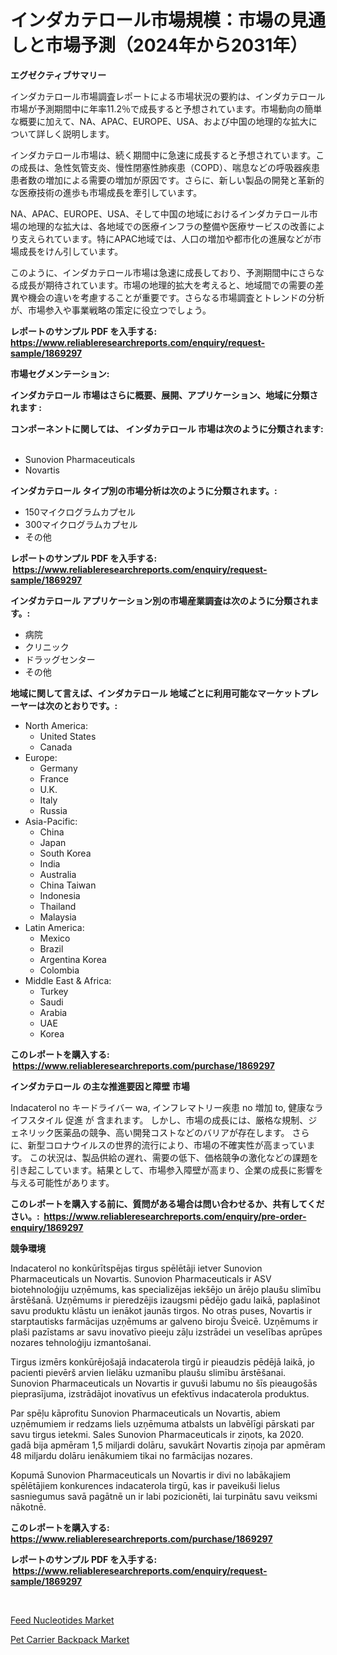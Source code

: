 <p><h1>インダカテロール市場規模：市場の見通しと市場予測（2024年から2031年）</h1></p><p><strong>エグゼクティブサマリー</strong></p>
<p><p>インダカテロール市場調査レポートによる市場状況の要約は、インダカテロール市場が予測期間中に年率11.2％で成長すると予想されています。市場動向の簡単な概要に加えて、NA、APAC、EUROPE、USA、および中国の地理的な拡大について詳しく説明します。</p><p>インダカテロール市場は、続く期間中に急速に成長すると予想されています。この成長は、急性気管支炎、慢性閉塞性肺疾患（COPD）、喘息などの呼吸器疾患患者数の増加による需要の増加が原因です。さらに、新しい製品の開発と革新的な医療技術の進歩も市場成長を牽引しています。</p><p>NA、APAC、EUROPE、USA、そして中国の地域におけるインダカテロール市場の地理的な拡大は、各地域での医療インフラの整備や医療サービスの改善により支えられています。特にAPAC地域では、人口の増加や都市化の進展などが市場成長をけん引しています。</p><p>このように、インダカテロール市場は急速に成長しており、予測期間中にさらなる成長が期待されています。市場の地理的拡大を考えると、地域間での需要の差異や機会の違いを考慮することが重要です。さらなる市場調査とトレンドの分析が、市場参入や事業戦略の策定に役立つでしょう。</p></p>
<p><strong>レポートのサンプル PDF を入手する: <a href="https://www.reliableresearchreports.com/enquiry/request-sample/1869297">https://www.reliableresearchreports.com/enquiry/request-sample/1869297</a></strong></p>
<p><strong>市場セグメンテーション:</strong></p>
<p><strong> インダカテロール 市場はさらに概要、展開、アプリケーション、地域に分類されます :</strong></p>
<p><strong>コンポーネントに関しては、 インダカテロール 市場は次のように分類されます: &nbsp;</strong></p>
<p><ul><li>Sunovion Pharmaceuticals</li><li>Novartis</li></ul></p>
<p><strong> インダカテロール タイプ別の市場分析は次のように分類されます。:</strong></p>
<p><ul><li>150マイクログラムカプセル</li><li>300マイクログラムカプセル</li><li>その他</li></ul></p>
<p><strong>レポートのサンプル PDF を入手する: &nbsp;<a href="https://www.reliableresearchreports.com/enquiry/request-sample/1869297">https://www.reliableresearchreports.com/enquiry/request-sample/1869297</a></strong></p>
<p><strong> インダカテロール アプリケーション別の市場産業調査は次のように分類されます。:</strong></p>
<p><ul><li>病院</li><li>クリニック</li><li>ドラッグセンター</li><li>その他</li></ul></p>
<p><strong>地域に関して言えば、インダカテロール 地域ごとに利用可能なマーケットプレーヤーは次のとおりです。:</strong></p>
<p><ul>
    <li>
        North America:
        <ul>
            <li>United States</li>
            <li>Canada</li>
        </ul>
    </li>
    <li>
        Europe:
        <ul>
            <li>Germany</li>
            <li>France</li>
            <li>U.K.</li>
            <li>Italy</li>
            <li>Russia</li>
        </ul>
    </li>
    <li>
        Asia-Pacific:
        <ul>
            <li>China</li>
            <li>Japan</li>
            <li>South Korea</li>
            <li>India</li>
            <li>Australia</li>
            <li>China Taiwan</li>
            <li>Indonesia</li>
            <li>Thailand</li>
            <li>Malaysia</li>
        </ul>
    </li>
    <li>
        Latin America:
        <ul>
            <li>Mexico</li>
            <li>Brazil</li>
            <li>Argentina Korea</li>
            <li>Colombia</li>
        </ul>
    </li>
    <li>
        Middle East & Africa:
        <ul>
            <li>Turkey</li>
            <li>Saudi</li>
            <li>Arabia</li>
            <li>UAE</li>
            <li>Korea</li>
        </ul>
    </li>
    </ul></p>
<p><strong>このレポートを購入する: &nbsp;<a href="https://www.reliableresearchreports.com/purchase/1869297">https://www.reliableresearchreports.com/purchase/1869297</a></strong></p>
<p><strong>インダカテロール の主な推進要因と障壁 市場</strong></p>
<p><p>Indacaterol no キードライバー wa, インフレマトリー疾患 no 増加 to, 健康なライフスタイル 促進 が 含まれます。 しかし、市場の成長には、厳格な規制、ジェネリック医薬品の競争、高い開発コストなどのバリアが存在します。 さらに、新型コロナウイルスの世界的流行により、市場の不確実性が高まっています。 この状況は、製品供給の遅れ、需要の低下、価格競争の激化などの課題を引き起こしています。結果として、市場参入障壁が高まり、企業の成長に影響を与える可能性があります。</p></p>
<p><strong>このレポートを購入する前に、質問がある場合は問い合わせるか、共有してください。:&nbsp; <a href="https://www.reliableresearchreports.com/enquiry/pre-order-enquiry/1869297">https://www.reliableresearchreports.com/enquiry/pre-order-enquiry/1869297</a></strong></p>
<p><strong>競争環境</strong></p>
<p><p>Indacaterol no konkūrītspējas tirgus spēlētāji ietver Sunovion Pharmaceuticals un Novartis. Sunovion Pharmaceuticals ir ASV biotehnoloģiju uzņēmums, kas specializējas iekšējo un ārējo plaušu slimību ārstēšanā. Uzņēmums ir pieredzējis izaugsmi pēdējo gadu laikā, paplašinot savu produktu klāstu un ienākot jaunās tirgos. No otras puses, Novartis ir starptautisks farmācijas uzņēmums ar galveno biroju Šveicē. Uzņēmums ir plaši pazīstams ar savu inovatīvo pieeju zāļu izstrādei un veselības aprūpes nozares tehnoloģiju izmantošanai.</p><p>Tirgus izmērs konkūrējošajā indacaterola tirgū ir pieaudzis pēdējā laikā, jo pacienti pievērš arvien lielāku uzmanību plaušu slimību ārstēšanai. Sunovion Pharmaceuticals un Novartis ir guvuši labumu no šīs pieaugošās pieprasījuma, izstrādājot inovatīvus un efektīvus indacaterola produktus.</p><p>Par spēļu kāprofitu Sunovion Pharmaceuticals un Novartis, abiem uzņēmumiem ir redzams liels uzņēmuma atbalsts un labvēlīgi pārskati par savu tirgus ietekmi. Sales Sunovion Pharmaceuticals ir ziņots, ka 2020. gadā bija apmēram 1,5 miljardi dolāru, savukārt Novartis ziņoja par apmēram 48 miljardu dolāru ienākumiem tikai no farmācijas nozares.</p><p>Kopumā Sunovion Pharmaceuticals un Novartis ir divi no labākajiem spēlētājiem konkurences indacaterola tirgū, kas ir paveikuši lielus sasniegumus savā pagātnē un ir labi pozicionēti, lai turpinātu savu veiksmi nākotnē.</p></p>
<p><strong>このレポートを購入する: &nbsp; <a href="https://www.reliableresearchreports.com/purchase/1869297">https://www.reliableresearchreports.com/purchase/1869297</a></strong></p>
<p><strong>レポートのサンプル PDF を入手する: &nbsp;<a href="https://www.reliableresearchreports.com/enquiry/request-sample/1869297">https://www.reliableresearchreports.com/enquiry/request-sample/1869297</a></strong><strong></strong></p>
<p>&nbsp;</p>
<p><p><a href="https://picayune-night-cbd.notion.site/Feed-Nucleotides-Market-Size-Focuses-on-Market-Dynamics-In-Depth-Analysis-and-Future-Projections-of-7d997f0d2ab24f7580ea275a47610ee5">Feed Nucleotides Market</a></p><p><a href="https://github.com/Hazelklievgspy6vdcsmu106w/Market-Research-Report-List-1/blob/main/pet-carrier-backpack-market.md">Pet Carrier Backpack Market</a></p></p>